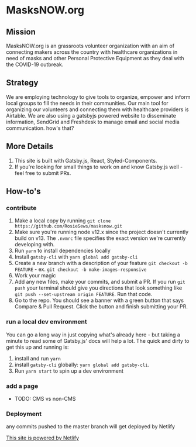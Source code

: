 # MasksNOW.org

## Mission

MasksNOW.org is an grassroots volunteer organization with an aim of connecting makers across the country with healthcare organizations in need of masks and other Personal Protective Equipment as they deal with the COVID-19 outbreak.

## Strategy

We are employing technology to give tools to organize, empower and inform local groups to fill the needs in their communities. Our main tool for organizing our volunteers and connecting them with healthcare providers is Airtable. We are also using a gatsbyjs powered website to disseminate information, SendGrid and Freshdesk to manage email and social media communication.
how's that?

## More Details

1. This site is built with Gatsby.js, React, Styled-Components.
2. If you're looking for small things to work on and know Gatsby.js well - feel free to submit PRs.

## How-to's

### contribute

1. Make a local copy by running `git clone https://github.com/RosieSews/masksnow.git`
2. Make sure you're running node v12.x since the project doesn't currently build on v13. The `.nvmrc` file specifies the exact version we're currently developing with.
3. Run `yarn` to install dependencies locally
4. Install `gatsby-cli` with `yarn global add gatsby-cli`
5. Create a new branch with a description of your feature `git checkout -b FEATURE` - ex. `git checkout -b make-images-responsive`
6. Work your magic
7. Add any new files, make your commits, and submit a PR. If you run `git push` your terminal should give you directions that look something like `git push --set-upstream origin FEATURE`. Run that code.
8. Go to the repo. You should see a banner with a green button that says Compare & Pull Request. Click the button and finish submitting your PR.

### run a local dev environment

You can go a long way in just copying what's already here - but taking a minute to read some of Gatsby.js' docs will help a lot.
The quick and dirty to get this up and running is:

1. install and run `yarn`
2. install `gatsby-cli` globally: `yarn global add gatsby-cli`.
3. Run `yarn start` to spin up a dev environment

### add a page

- TODO: CMS vs non-CMS

### Deployment

any commits pushed to the master branch will get deployed by Netlify

[This site is powered by Netlify](https://www.netlify.com/)
